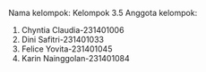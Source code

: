 Nama kelompok: Kelompok 3.5
Anggota kelompok:
1. Chyntia Claudia-231401006
2. Dini Safitri-231401033
3. Felice Yovita-231401045
4. Karin Nainggolan-231401084

